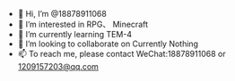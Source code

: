 - 👋 Hi, I’m @18878911068
- 👀 I’m interested in RPG、 Minecraft
- 🌱 I’m currently learning TEM-4
- 💞️ I’m looking to collaborate on Currently Nothing
- 📫 To reach me, please contact WeChat:18878911068 or 1209157203@qq.com 

<!---
18878911068 is a ✨ special ✨ repository because its `README.md` (this file) appears on your GitHub profile.
You can click the Preview link to take a look at your changes.
--->
